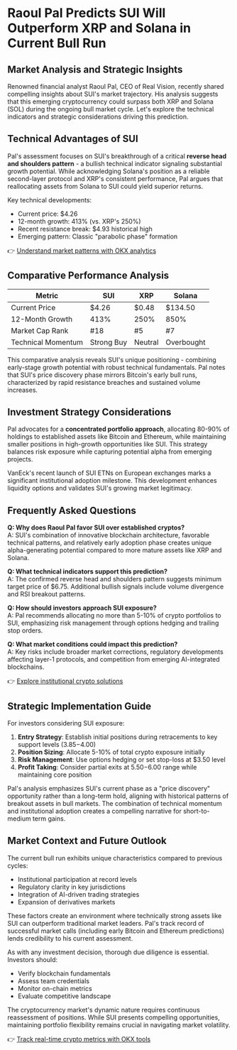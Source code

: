 # Raoul Pal Predicts SUI Will Outperform XRP and Solana in Current Bull Run

## Market Analysis and Strategic Insights

Renowned financial analyst Raoul Pal, CEO of Real Vision, recently shared compelling insights about SUI's market trajectory. His analysis suggests that this emerging cryptocurrency could surpass both XRP and Solana (SOL) during the ongoing bull market cycle. Let's explore the technical indicators and strategic considerations driving this prediction.

## Technical Advantages of SUI

Pal's assessment focuses on SUI's breakthrough of a critical **reverse head and shoulders pattern** - a bullish technical indicator signaling substantial growth potential. While acknowledging Solana's position as a reliable second-layer protocol and XRP's consistent performance, Pal argues that reallocating assets from Solana to SUI could yield superior returns.

Key technical developments:
- Current price: $4.26
- 12-month growth: 413% (vs. XRP's 250%)
- Recent resistance break: $4.93 historical high
- Emerging pattern: Classic "parabolic phase" formation

👉 [Understand market patterns with OKX analytics](https://bit.ly/okx-bonus)

## Comparative Performance Analysis

| Metric               | SUI         | XRP         | Solana      |
|----------------------|-------------|-------------|-------------|
| Current Price        | $4.26       | $0.48       | $134.50     |
| 12-Month Growth      | 413%        | 250%        | 850%        |
| Market Cap Rank      | #18         | #5          | #7          |
| Technical Momentum   | Strong Buy  | Neutral     | Overbought  |

This comparative analysis reveals SUI's unique positioning - combining early-stage growth potential with robust technical fundamentals. Pal notes that SUI's price discovery phase mirrors Bitcoin's early bull runs, characterized by rapid resistance breaches and sustained volume increases.

## Investment Strategy Considerations

Pal advocates for a **concentrated portfolio approach**, allocating 80-90% of holdings to established assets like Bitcoin and Ethereum, while maintaining smaller positions in high-growth opportunities like SUI. This strategy balances risk exposure while capturing potential alpha from emerging projects.

VanEck's recent launch of SUI ETNs on European exchanges marks a significant institutional adoption milestone. This development enhances liquidity options and validates SUI's growing market legitimacy.

## Frequently Asked Questions

**Q: Why does Raoul Pal favor SUI over established cryptos?**  
A: SUI's combination of innovative blockchain architecture, favorable technical patterns, and relatively early adoption phase creates unique alpha-generating potential compared to more mature assets like XRP and Solana.

**Q: What technical indicators support this prediction?**  
A: The confirmed reverse head and shoulders pattern suggests minimum target price of $6.75. Additional bullish signals include volume divergence and RSI breakout patterns.

**Q: How should investors approach SUI exposure?**  
A: Pal recommends allocating no more than 5-10% of crypto portfolios to SUI, emphasizing risk management through options hedging and trailing stop orders.

**Q: What market conditions could impact this prediction?**  
A: Key risks include broader market corrections, regulatory developments affecting layer-1 protocols, and competition from emerging AI-integrated blockchains.

👉 [Explore institutional crypto solutions](https://bit.ly/okx-bonus)

## Strategic Implementation Guide

For investors considering SUI exposure:

1. **Entry Strategy**: Establish initial positions during retracements to key support levels ($3.85-$4.00)
2. **Position Sizing**: Allocate 5-10% of total crypto exposure initially
3. **Risk Management**: Use options hedging or set stop-loss at $3.50 level
4. **Profit Taking**: Consider partial exits at $5.50-$6.00 range while maintaining core position

Pal's analysis emphasizes SUI's current phase as a "price discovery" opportunity rather than a long-term hold, aligning with historical patterns of breakout assets in bull markets. The combination of technical momentum and institutional adoption creates a compelling narrative for short-to-medium term gains.

## Market Context and Future Outlook

The current bull run exhibits unique characteristics compared to previous cycles:
- Institutional participation at record levels
- Regulatory clarity in key jurisdictions
- Integration of AI-driven trading strategies
- Expansion of derivatives markets

These factors create an environment where technically strong assets like SUI can outperform traditional market leaders. Pal's track record of successful market calls (including early Bitcoin and Ethereum predictions) lends credibility to his current assessment.

As with any investment decision, thorough due diligence is essential. Investors should:
- Verify blockchain fundamentals
- Assess team credentials
- Monitor on-chain metrics
- Evaluate competitive landscape

The cryptocurrency market's dynamic nature requires continuous reassessment of positions. While SUI presents compelling opportunities, maintaining portfolio flexibility remains crucial in navigating market volatility.

👉 [Track real-time crypto metrics with OKX tools](https://bit.ly/okx-bonus)